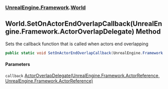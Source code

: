 ### [UnrealEngine.Framework](./UnrealEngine-Framework.md 'UnrealEngine.Framework').[World](./World.md 'UnrealEngine.Framework.World')
## World.SetOnActorEndOverlapCallback(UnrealEngine.Framework.ActorOverlapDelegate) Method
Sets the callback function that is called when actors end overlapping  
```csharp
public static void SetOnActorEndOverlapCallback(UnrealEngine.Framework.ActorOverlapDelegate callback);
```
#### Parameters
<a name='UnrealEngine-Framework-World-SetOnActorEndOverlapCallback(UnrealEngine-Framework-ActorOverlapDelegate)-callback'></a>
`callback` [ActorOverlapDelegate(UnrealEngine.Framework.ActorReference, UnrealEngine.Framework.ActorReference)](./ActorOverlapDelegate(ActorReference_ActorReference).md 'UnrealEngine.Framework.ActorOverlapDelegate(UnrealEngine.Framework.ActorReference, UnrealEngine.Framework.ActorReference)')  
  
